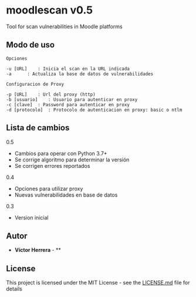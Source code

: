 # moodlescan v0.5
Tool for scan vulnerabilities in Moodle platforms

## Modo de uso
```
Opciones

-u [URL] 	: Inicia el scan en la URL indicada
-a 		: Actualiza la base de datos de vulnerabilidades

Configuracion de Proxy

-p [URL]	: Url del proxy (http)
-b [usuario]	: Usuario para autenticar en proxy
-c [clave]	: Password para autenticar en proxy
-d [protocolo]  : Protocolo de autenticacion en proxy: basic o ntlm

```
## Lista de cambios

0.5

- Cambios para operar con Python 3.7+
- Se corrige algoritmo para determinar la versión
- Se corrigen errores reportados

0.4

- Opciones para utilizar proxy
- Nuevas vulnerabilidades en base de datos

0.3

- Version inicial

## Autor

* **Víctor Herrera** - ** 

## License

This project is licensed under the MIT License - see the [LICENSE.md](LICENSE.md) file for details
